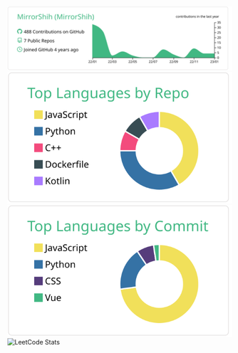 ![](https://raw.githubusercontent.com/MirrorShih/MirrorShih/master/profile-summary-card-output/vue/0-profile-details.svg)
![](https://raw.githubusercontent.com/MirrorShih/MirrorShih/master/profile-summary-card-output/vue/1-repos-per-language.svg)
![](https://raw.githubusercontent.com/MirrorShih/MirrorShih/master/profile-summary-card-output/vue/2-most-commit-language.svg)
![LeetCode Stats](https://leetcard.jacoblin.cool/MirrorShih?theme=light&font=Farsan&ext=contest)